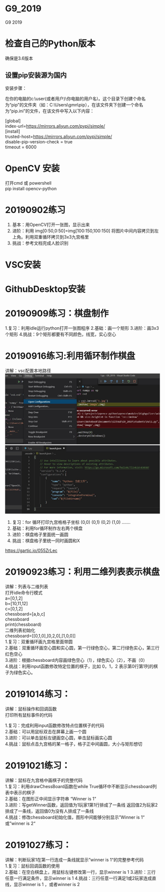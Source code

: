 # G9_2019
G9 2019 

# 检查自己的Python版本

确保是3.6版本

## 设置pip安装源为国内

安装步骤：  

在你的电脑的c:\user(或者用户)\你电脑的用户名\，这个目录下创建个命名为“pip”的文件夹（如：C:\Users\gmn\pip），在该文件夹下创建一个命名为“pip.ini”的文件，在该文件中写入以下内容：  

[global]  
index-url=https://mirrors.aliyun.com/pypi/simple/  
[install]    
trusted-host=https://mirrors.aliyun.com/pypi/simple/    
disable-pip-version-check = true    
timeout = 6000  

# OpenCV 安装
打开cmd  或 powershell  
pip install opencv-python

# 20190902练习

1. 基本：用OpenCV打开一张图，显示出来  
2. 进阶：利用 img[0:50,0:50]=img[100:150,100:150] 将图片中间内容拷贝到左上角。利用双重循环拷贝到3x3九宫格里
3. 挑战：参考文档完成人脸识别

# VSC安装
# GithubDesktop安装

# 20190909练习：棋盘制作
1.复习：利用idle运行python打开一张图程序
2.基础：画一个矩形
3.进阶：画3x3个矩形
4.挑战：9个矩形都要有不同颜色，线宽，实心空心

# 20190916练习:利用循环制作棋盘

讲解：vsc配置本地路径  
![](https://github.com/kq2019/G9_2019/blob/master/vscfix_01.JPG)  
![](https://github.com/kq2019/G9_2019/blob/master/vscfix_02.JPG)  
  
1. 复习：for 循环打印九宫格格子坐标  (0,0)  (0,1) (0,2) (1,0) .......
2. 基础：利用for循环制作左右两个棋盘
3. 进阶：棋盘格子里面统一画圆
4. 挑战：棋盘格子里统一同时画圆和X

https://gartic.io/055ZrLec

# 20190923练习：利用二维列表表示棋盘
讲解：列表与二维列表  
打开idle命令行模式  
a=[0,1,2]  
b=[10,11,12]  
c=[0,1,2]  
chessboard=[a,b,c]  
chessboard  
print(chessboard)  
二维列表初始化  
chessboard=[[0,1,0],[0,2,0],[1,0,0]]  
1.复习：双重循环画九宫格里面带圆  
2.基础：双重循环画空心圆和实心圆，第一行绿色空心，第二行绿色实心，第三行红色空心  
3.进阶：根据chessboard内容画绿色空心（1），绿色实心（2），不画（0）  
4.挑战：利用input函数修改特定位置的棋子，比如 0，1，2 表示第0行第1列的棋子为绿色实心。  

# 20191014练习：
讲解：鼠标操作和回调函数  
打印所有鼠标事件的代码

1.复习：完成利用input函数修改特点位置棋子的代码  
2.基础：可以用鼠标双击在屏幕上画一个圆  
3.进阶：可以单击鼠标左键画空心圆，单击鼠标画实心圆  
4.挑战：鼠标点击九宫格的某一格子，格子正中间画圆，大小与矩形想切

# 20191021练习：
讲解：鼠标在九宫格中画棋子的完整代码  
1.复习：利用drawChessBoard函数在while True循环中不断显示chessboard列表中表示的棋子  
2.基础：在图形正中间显示字符串 “Winner is 1"  
3.进阶：写getWinner函数，返回值为1玩家1第1行排成了一条线 返回值2为玩家2排成了一条线，返回值0为没有人排成了一条线  
4.挑战：修改chessboard初始化值，图形中间能够分别显示”Winner is 1“ 或”winner is 2“

# 20191027练习：
讲解：判断玩家1在第一行连成一条线就显示”winner is 1“的完整参考代码  
1.复习：鼠标回调函数的使用  
2.基础：在空白棋盘上，用鼠标左键修改第一行，显示winner is 1 
3.进阶：三行任意一行满足条件，显示winner is 1 
4.挑战：三行任意一行满足1或2玩家连成直线，显示winner is 1 ，或者winner is 2


